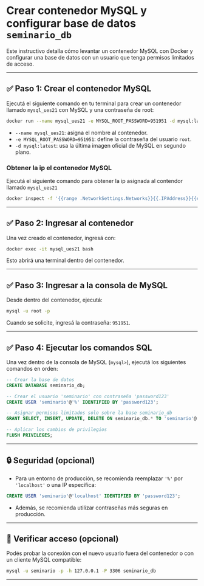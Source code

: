 # Crear contenedor MySQL y configurar base de datos `seminario_db`

Este instructivo detalla cómo levantar un contenedor MySQL con Docker y configurar una base de datos con un usuario que tenga permisos limitados de acceso.

---

## ✅ Paso 1: Crear el contenedor MySQL

Ejecutá el siguiente comando en tu terminal para crear un contenedor llamado `mysql_ues21` con MySQL y una contraseña de root:

```bash
docker run --name mysql_ues21 -e MYSQL_ROOT_PASSWORD=951951 -d mysql:latest
```
- `--name mysql_ues21`: asigna el nombre al contenedor.
- `-e MYSQL_ROOT_PASSWORD=951951`: define la contraseña del usuario `root`.
- `-d mysql:latest`: usa la última imagen oficial de MySQL en segundo plano.

### Obtener la ip el contenedor MySQL

Ejecutá el siguiente comando para obtener la ip asignada al contendor llamado `mysql_ues21`

```bash
docker inspect -f '{{range .NetworkSettings.Networks}}{{.IPAddress}}{{end}}' mysql_ues21
```
---

## ✅ Paso 2: Ingresar al contenedor

Una vez creado el contenedor, ingresá con:

```bash
docker exec -it mysql_ues21 bash
```

Esto abrirá una terminal dentro del contenedor.

---

## ✅ Paso 3: Ingresar a la consola de MySQL

Desde dentro del contenedor, ejecutá:

```bash
mysql -u root -p
```

Cuando se solicite, ingresá la contraseña: `951951`.

---

## ✅ Paso 4: Ejecutar los comandos SQL

Una vez dentro de la consola de MySQL (`mysql>`), ejecutá los siguientes comandos en orden:

```sql
-- Crear la base de datos
CREATE DATABASE seminario_db;

-- Crear el usuario 'seminario' con contraseña 'password123'
CREATE USER 'seminario'@'%' IDENTIFIED BY 'password123';

-- Asignar permisos limitados solo sobre la base seminario_db
GRANT SELECT, INSERT, UPDATE, DELETE ON seminario_db.* TO 'seminario'@'%';

-- Aplicar los cambios de privilegios
FLUSH PRIVILEGES;
```

---

## 🔒 Seguridad (opcional)

- Para un entorno de producción, se recomienda reemplazar `'%'` por `'localhost'` o una IP específica:

```sql
CREATE USER 'seminario'@'localhost' IDENTIFIED BY 'password123';
```

- Además, se recomienda utilizar contraseñas más seguras en producción.

---

## 🧪 Verificar acceso (opcional)

Podés probar la conexión con el nuevo usuario fuera del contenedor o con un cliente MySQL compatible:

```bash
mysql -u seminario -p -h 127.0.0.1 -P 3306 seminario_db
```

---